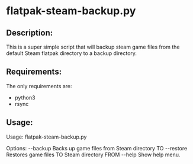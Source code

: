 # flatpak-steam-backup.py

## Description:

This is a super simple script that will backup steam game files from the default Steam flatpak directory to a backup directory.

## Requirements:

The only requirements are:

- python3
- rsync

## Usage:

Usage:
flatpak-steam-backup.py <OPTIONS> <PATH>

Options:
--backup        Backs up game files from Steam directory TO <PATH>
--restore       Restores game files TO Steam directory FROM <PATH>
--help          Show help menu.

